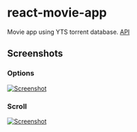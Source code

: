 # react-movie-app

Movie app using YTS torrent database. [API][yts]

## Screenshots
### Options
[![Screenshot](screenshot/options-shot.gif)](https://github.com/junlee91/react-movie-app/blob/master/images/options-shot.gif)
### Scroll
[![Screenshot](screenshot/scroll-shot.gif)](https://github.com/junlee91/react-movie-app/blob/master/images/scroll-shot.gif)

[yts]: https://yts.am/api#list_movies
